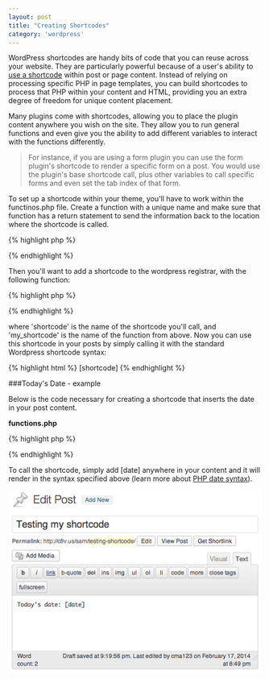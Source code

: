 ```yaml
---
layout: post
title: "Creating Shortcodes"
category: 'wordpress'
---
```


WordPress shortcodes are handy bits of code that you can reuse across your website. They are particularly powerful because of a user's ability to [use a shortcode](http://codex.wordpress.org/Function_Reference/add_shortcode) within post or page content. Instead of relying on processing specific PHP in page templates, you can build shortcodes to process that PHP within your content and HTML, providing you an extra degree of freedom for unique content placement.

Many plugins come with shortcodes, allowing you to place the plugin content anywhere you wish on the site. They allow you to run general functions and even give you the ability to add different variables to interact with the functions differently.

>For instance, if you are using a form plugin you can use the form plugin's shortcode to render a specific form on a post. You would use the plugin's base shortcode call, plus other variables to call specific forms and even set the tab index of that form.

To set up a shortcode within your theme, you'll have to work within the functinos.php file. Create a function with a unique name and make sure that function has a return statement to send the information back to the location where the shortcode is called. 

{% highlight php %}
<?php
function my_shortcode() {
	$data;
	// necessary code for populating the $data variable
	return $data;
}
?>
{% endhighlight %}

Then you'll want to add a shortcode to the wordpress registrar, with the following function:

{% highlight php %}
<?php add_shortcode('shortcode', 'my_shortcode'); ?>
{% endhighlight %}

where 'shortcode' is the name of the shortcode you'll call, and 'my_shortcode' is the name of the function from above. Now you can use this shortcode in your posts by simply calling it with the standard Wordpress shortcode syntax:

{% highlight html %}
[shortcode]
{% endhighlight %}

###Today's Date - example

Below is the code necessary for creating a shortcode that inserts the date in your post content.

**functions.php**

{% highlight php %}
<?php
function date_shortcode() {
	$date = date("F jS, Y");
	return $date;
}
add_shortcode('date', 'date_shortcode');
?>
{% endhighlight %}

To call the shortcode, simply add [date] anywhere in your content and it will render in the syntax specified above (learn more about [PHP date syntax](http://ca3.php.net/manual/en/function.date.php)). 

![Screenshot of adding a shortcode to the wordpress editor](/images/posts/wordpress-using-shortcode.png)